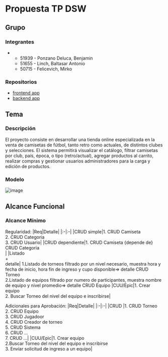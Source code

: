 # Propuesta TP DSW

## Grupo
### Integrantes
* -	51939 - Ponzano Deluca, Benjamin 
  -	51655 - Linch, Baltasar Antonio 
  -	50715 - Felicevich, Mirko 


### Repositorios
* [frontend app](http://hyperlinkToGihubOrGitlab)
* [backend app](https://github.com/BenjaPonzano/tp-backend-dsw.git)


## Tema
### Descripción
El proyecto consiste en desarrollar una tienda online especializada en la venta de camisetas de fútbol, tanto retro como actuales, de distintos clubes y selecciones. El sistema permitirá visualizar el catálogo, filtrar camisetas por club, país, época, o tipo (retro/actual), agregar productos al carrito, realizar compras y gestionar usuarios administradores para la carga y edición de productos.

### Modelo
![image](https://github.com/BenjaPonzano/tp/assets/164565109/08c5b23e-e60d-4bac-b0a7-421d774baff3)



## Alcance Funcional 

### Alcance Mínimo

Regularidad:
|Req|Detalle|
|:-|:-|
|CRUD simple|1. CRUD Camiseta<br>2. CRUD Categoria<br>3. CRUD Usuario|
|CRUD dependiente|1. CRUD Camiseta {depende de} CRUD Categoria<br>|
|Listado<br>+<br>detalle| 1.Listado de torneos filtrado por un nivel necesario, muestra hora y fecha de inicio, hora fin de ingreso y cupo disponible=> detalle CRUD Torneo<br> 2.Listado de equipos filtrado por numero de participantes, muestra nombre de equipo y nivel promedio=> detalle CRUD Equipo
|CUU/Epic|1. Crear equipo<br>2. Buscar Torneo del nivel del equipo e inscribirse|


Adicionales para Aprobación:
|Req|Detalle|
|:-|:-|
|CRUD |1. CRUD Torneo<br>2. CRUD Equipo<br>3. CRUD Jugadoor<br>4. CRUD Creador de torneo<br>5. CRUD Sistema<br>6. CRUD ...<br>7. CRUD ...|
|CUU/Epic|1. Crear equipo<br>2.Buscar Torneo del nivel del equipo e inscribirse<br>3. Enviar solicitud de ingreso a un equipo|


